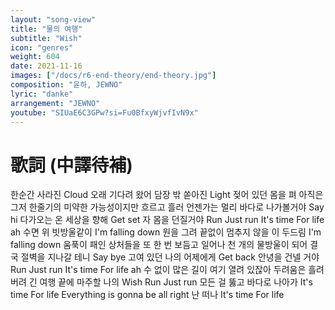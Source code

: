 ```yaml
---
layout: "song-view"
title: "물의 여행"
subtitle: "Wish"
icon: "genres"
weight: 604
date: 2021-11-16
images: ["/docs/r6-end-theory/end-theory.jpg"]
composition: "윤하, JEWNO"
lyric: "danke"
arrangement: "JEWNO"
youtube: "SIUaE6C3GPw?si=Fu0BfxyWjvfIvN9x"
---
```


# 歌詞 (中譯待補)

한순간 사라진 Cloud
오래 기다려 왔어
담장 밖 쏟아진 Light
젖어 있던 몸을 펴
아직은 그저 한줄기의
미약한 가능성이지만
흐르고 흘러 언젠가는 멀리
바다로 나가볼거야
Say hi 다가오는 온 세상을 향해
Get set 자 몸을 던질거야
Run
Just run
It's time
For life ah
수면 위 빗방울같이
I'm falling down
원을 그려 끝없이
멈추지 않을 이 두드림
I'm falling down
움푹이 패인 상처들을
또 한 번 보듬고 일어나
천 개의 물방울이 되어
결국 절벽을 지나갈 테니
Say bye 고여 있던 나의 어제에게
Get back 안녕을 건넬 거야
Run
Just run
It's time
For life ah
수 없이 많은 길이
여기 열려 있잖아
두려움은 흘려버려
긴 여행 끝에
마주할 나의 Wish
Run
Just run
모든 걸 뚫고 바다로 나아가
It's time
For life
Everything is gonna be all right
난
떠나
It's time
For life

